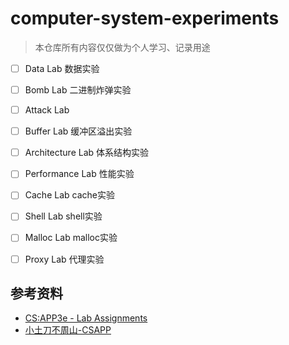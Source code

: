 # computer-system-experiments
> 本仓库所有内容仅仅做为个人学习、记录用途

- [ ] Data Lab 数据实验
- [ ] Bomb Lab 二进制炸弹实验
- [ ] Attack Lab 
- [ ] Buffer Lab 缓冲区溢出实验
- [ ] Architecture Lab 体系结构实验
- [ ] Performance Lab 性能实验
- [ ] Cache Lab cache实验
- [ ] Shell Lab shell实验
- [ ] Malloc Lab malloc实验
- [ ] Proxy Lab 代理实验


## 参考资料
- [CS:APP3e - Lab Assignments](http://csapp.cs.cmu.edu/3e/labs.html)
- [小土刀不周山-CSAPP](https://wdxtub.com/work/)